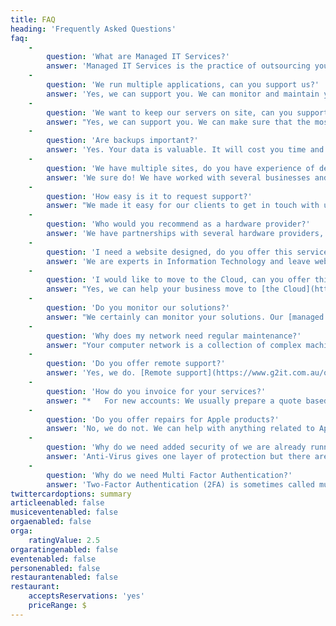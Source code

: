 ```yaml
---
title: FAQ
heading: 'Frequently Asked Questions'
faq:
    -
        question: 'What are Managed IT Services?'
        answer: 'Managed IT Services is the practice of outsourcing your IT requirements with the intention to improve operations and cut expenses long term. Managed Services are the alternative to the on-demand outsourcing model (break/fix scenario), where our technicians only perform services that remedy errors but do not look at the whole system to discover potential areas of improvement. We offer customised managed IT services covering all aspects of IT requirements.'
    -
        question: 'We run multiple applications, can you support us?'
        answer: 'Yes, we can support you. We can monitor and maintain your applications on demand or you can leave it all to us with our Managed Services. Our technicians are happy to review your current set-up for potential areas of improvement and can carry out optimisations to increase productivity and reduce costs.'
    -
        question: 'We want to keep our servers on site, can you support us?'
        answer: "Yes, we can support you. We can make sure that the most common risks of hosting servers on-site are reduced as much as possible.\r\n\r\nSome of the most common risks we can help mitigate:\r\n\r\n*   Human error – someone has to remember to perform backups and do maintenance\r\n*   Theft and vandalism of your IT equipment\r\n*   Physical location: servers need to be stored in a cool, well ventilated area\r\n*   Wasted electricity when servers are not used on weekends or at night\r\n*   Disasters such as fires, floods, tornadoes, earthquakes"
    -
        question: 'Are backups important?'
        answer: 'Yes. Your data is valuable. It will cost you time and effort re-create it, and that costs money or at least personal grief and tears; sometimes it can''t even be re-created. There are four common reasons why you might lose data: hardware failures, software bugs, human action, or natural disasters. We can create customised back-up solutions for you and help reduce the risk of data loss with cutting-edge data recovery applications.'
    -
        question: 'We have multiple sites, do you have experience of dealing with this?'
        answer: 'We sure do! We have worked with several businesses and set up their [Remote Office / Branch Office (ROBO) locations](https://www.g2it.com.au/our-services/robo-it-support-perth). We can assist with project management, planning, assessment, procurement, security, maintenance, back-ups and everything else IT related. Call 1300 325 487 and ask about multi-site options.'
    -
        question: 'How easy is it to request support?'
        answer: "We made it easy for our clients to get in touch with us. You can either call us on 1300 325 487, [send us an email](mailto:info@g2it.com.au?Subject=Support,%please), login to our [support portal (for existing clients)](https://cw.g2it.com.au/support?target=_blank), or visit us in our offices in Fremantle and Esperance.\r\n\r\nWe offer three tiers of support:\r\n\r\n*   Phone support in which you describe the troubles you are experiencing and we guide you on what to do\r\n*   Remote support in which we login to your network or computers and fix things from our offices\r\n*   On-site support in which our technicians come to visit you at your location"
    -
        question: 'Who would you recommend as a hardware provider?'
        answer: 'We have partnerships with several hardware providers, such as Microsoft, HPE, Lenovo, IBM and can make recommendations based on your requirements. Please [contact us](https://www.g2it.com.au/contact-us) to arrange a obligation-free hardware consultation with one of our technicians.'
    -
        question: 'I need a website designed, do you offer this service?'
        answer: 'We are experts in Information Technology and leave web design and development to others. There are many capable web designers and marketing agencies in Western Australia and we are happy to recommend one to you.'
    -
        question: 'I would like to move to the Cloud, can you offer this service?'
        answer: "Yes, we can help your business move to [the Cloud](https://www.g2it.com.au/our-services/cloud-services-fremantle)! We can assist you with identifying:\r\n\r\n*   pro’s and con’s it would bring to your business,\r\n*   hardware requirements\r\n*   implementation including preparation and testing\r\n*   hosting requirements and options\r\n*   support needs\r\n\r\n[Get in touch](https://www.g2it.com.au/contact-us) with us and see how we can assist you."
    -
        question: 'Do you monitor our solutions?'
        answer: "We certainly can monitor your solutions. Our [managed services](https://www.g2it.com.au/our-services/managed-services-agreement) keep your systems working at the optimum level. Our services are based on the needs and requirements of your business and offer:\r\n\r\n*   unlimited support hours,\r\n*   24/7 priority service and\r\n*   guaranteed business continuity.\r\n\r\nOur managed services include remote monitoring, anti-virus, off-site backups, spam filtering, and job management at no extra cost."
    -
        question: 'Why does my network need regular maintenance?'
        answer: "Your computer network is a collection of complex machines and software that communicate simultaneously, performing trillions of calculations and using hundreds of parts and wires at the same time. The network is also always under constant assault from the processing needs of applications, unwanted viruses and spyware, and its own users. Regular maintenance can keep the big problems away, while helping to maintain your networks optimal performance.\r\n\r\n[Network maintenance](https://www.g2it.com.au/our-services/maintenance) includes a number of tasks:\r\n\r\n*   Troubleshooting network problems\r\n*   Hardware and software installation/configuration\r\n*   Monitoring and improving network performance\r\n*   Planning for future network requirements\r\n*   Creating network documentation and keeping it up-to-date\_\r\n*   Ensuring compliance with company policies\r\n*   Ensuring compliance with legal regulations\r\n*   Securing the network against all kind of threats\r\n\r\n[Get in touch](https://www.g2it.com.au/contact-us) with our experts to discuss how we can assist with your network maintenance requirements."
    -
        question: 'Do you offer remote support?'
        answer: 'Yes, we do. [Remote support](https://www.g2it.com.au/our-services/suppport) allows us to access your PC via the internet and investigate and fix problems quickly without physically visiting your premises. Our remote support services are secure and require your permission to execute. We use the program [ConnectWise Control](https://g2it.screenconnect.com/) to establish a secure remote connection.'
    -
        question: 'How do you invoice for your services?'
        answer: "*   For new accounts: We usually prepare a quote based on your requirements and upon acceptance require a 50% deposit. Invoices are due within 7 days of issue.\r\n*   For existing accounts: We invoice weekly and invoices are due within 7 days of issue.\r\n*   We invoice our managed services on a monthly basis.\r\n*   All our invoices are tax invoices and will list GST.\r\n*   Our standard hourly rate is $140 + GST."
    -
        question: 'Do you offer repairs for Apple products?'
        answer: 'No, we do not. We can help with anything related to Apple software. However, we do not offer hardware for Apple products.'
    -
        question: 'Why do we need added security of we are already running Anti-Virus?'
        answer: 'Anti-Virus gives one layer of protection but there are other threats such as external intruders, trying to get into your networks and systems. The second layer of safety is called Endpoint Protection or Endpoint Security. This is aimed at the protection of laptops, tablets, mobile phones and other wireless devices connected to corporate networks. [Contact our certified technicians](https://www.g2it.com.au/contact-us) to talk about [endpoint protection solutions](https://www.g2it.com.au/our-services/cyber-security) for your business.'
    -
        question: 'Why do we need Multi Factor Authentication?'
        answer: 'Two-Factor Authentication (2FA) is sometimes called multiple factor authentication. In simple terms, it adds an extra layer of security to every online platform you and your staff access. The first layer is generally a combination of a username and password. The second layer could ask for the name of your cat, a code sent to your phone, or a fingerprint scan. Regardless of the nature of the second layer, it serves as a vital barrier to your account. Adding one more step of authenticating your identity makes it harder for an attacker to access your data. Call our technicians to talk about multi factor authentication solutions for your business.'
twittercardoptions: summary
articleenabled: false
musiceventenabled: false
orgaenabled: false
orga:
    ratingValue: 2.5
orgaratingenabled: false
eventenabled: false
personenabled: false
restaurantenabled: false
restaurant:
    acceptsReservations: 'yes'
    priceRange: $
---
```



